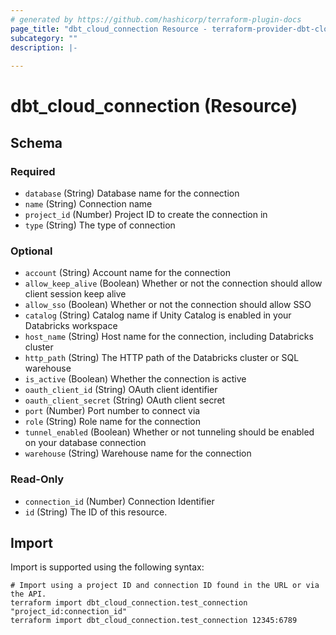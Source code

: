 ```yaml
---
# generated by https://github.com/hashicorp/terraform-plugin-docs
page_title: "dbt_cloud_connection Resource - terraform-provider-dbt-cloud"
subcategory: ""
description: |-
  
---
```


# dbt_cloud_connection (Resource)





<!-- schema generated by tfplugindocs -->
## Schema

### Required

- `database` (String) Database name for the connection
- `name` (String) Connection name
- `project_id` (Number) Project ID to create the connection in
- `type` (String) The type of connection

### Optional

- `account` (String) Account name for the connection
- `allow_keep_alive` (Boolean) Whether or not the connection should allow client session keep alive
- `allow_sso` (Boolean) Whether or not the connection should allow SSO
- `catalog` (String) Catalog name if Unity Catalog is enabled in your Databricks workspace
- `host_name` (String) Host name for the connection, including Databricks cluster
- `http_path` (String) The HTTP path of the Databricks cluster or SQL warehouse
- `is_active` (Boolean) Whether the connection is active
- `oauth_client_id` (String) OAuth client identifier
- `oauth_client_secret` (String) OAuth client secret
- `port` (Number) Port number to connect via
- `role` (String) Role name for the connection
- `tunnel_enabled` (Boolean) Whether or not tunneling should be enabled on your database connection
- `warehouse` (String) Warehouse name for the connection

### Read-Only

- `connection_id` (Number) Connection Identifier
- `id` (String) The ID of this resource.

## Import

Import is supported using the following syntax:

```shell
# Import using a project ID and connection ID found in the URL or via the API.
terraform import dbt_cloud_connection.test_connection "project_id:connection_id"
terraform import dbt_cloud_connection.test_connection 12345:6789
```
